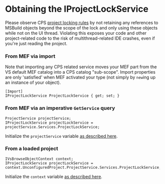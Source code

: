 Obtaining the IProjectLockService
=================================

Please observe CPS [project locking rules](project_lock.md)
by not retaining any references to MSBuild objects beyond the scope of the
lock and only using these objects while not on the UI thread.  Violating
this exposes your code and other project-related code to the risk of
multithread-related IDE crashes, even if you're just reading the project.

### From MEF via import

Note that importing any CPS related service moves your MEF part from the
VS default MEF catalog into a CPS catalog "sub-scope". Import properties
are only 'satisfied' when MEF activated your type (not simply by `new`ing
up an instance of your object).

    [Import]
    IProjectLockService ProjectLockService { get; set; }

### From MEF via an imperative `GetService` query

    ProjectService projectService;
    IProjectLockService projectLockService = projectService.Services.ProjectLockService;

Initialize the `projectService` variable [as described here](obtaining_the_ProjectService.md).

### From a loaded project

    IVsBrowseObjectContext context;
    IProjectLockService projectLockService = context.UnconfiguredProject.ProjectService.Services.ProjectLockService;

Initialize the `context` variable [as described here](finding_CPS_in_a_VS_project.md).

